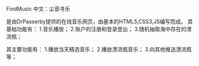 FindMusic
中文：尘音寻乐

是由DrPasserby提供的在线音乐网页，由基本的HTML5,CSS3,JS编写而成。
其基础功能有：
1.音乐播放；
2.账户的注册和登录登出；
3.随机抽取海中存在的漂流瓶；

其主要功能有：
1.播放当天精选音乐；
2.播放漂流瓶音乐；
3.向其他推送漂流瓶等；


